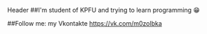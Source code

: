 Header 
##I'm student of KPFU and trying to learn programming 😁 

##Follow me: my Vkontakte https://vk.com/m0zolbka


